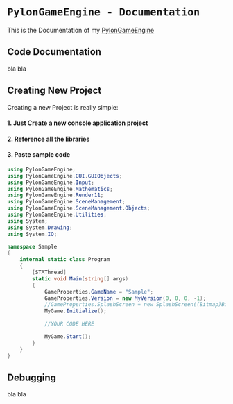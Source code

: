 # `PylonGameEngine - Documentation`
This is the Documentation of my [PylonGameEngine](https://github.com/PylonDev/PylonGameEngine)

## Code Documentation
bla bla
## Creating New Project
Creating a new Project is really simple:
#### 1. Just Create a new console application project
#### 2. Reference all the libraries
#### 3. Paste sample code
```cs
using PylonGameEngine;
using PylonGameEngine.GUI.GUIObjects;
using PylonGameEngine.Input;
using PylonGameEngine.Mathematics;
using PylonGameEngine.Render11;
using PylonGameEngine.SceneManagement;
using PylonGameEngine.SceneManagement.Objects;
using PylonGameEngine.Utilities;
using System;
using System.Drawing;
using System.IO;

namespace Sample
{
    internal static class Program
    {
        [STAThread]
        static void Main(string[] args)
        {
            GameProperties.GameName = "Sample";
            GameProperties.Version = new MyVersion(0, 0, 0, -1);
            //GameProperties.SplashScreen = new SplashScreen((Bitmap)Bitmap.FromFile(@"SplashScreen.png"));
            MyGame.Initialize();
            
            //YOUR CODE HERE

            MyGame.Start();
        }
    }
}
```
## Debugging
bla bla
